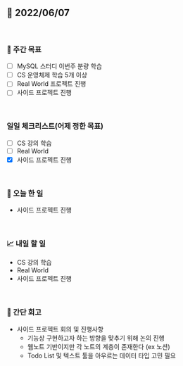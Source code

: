 ## 📅 2022/06/07

<br/>

### 🏹 주간 목표

- [ ] MySQL 스터디 이번주 분량 학습
- [ ] CS 운영체제 학습 5개 이상
- [ ] Real World 프로젝트 진행
- [ ] 사이드 프로젝트 진행

<br/>

### 일일 체크리스트(어제 정한 목표)

- [ ] CS 강의 학습
- [ ] Real World
- [x] 사이드 프로젝트 진행

<br/>

### 💯 오늘 한 일

- 사이드 프로젝트 진행

<br/>

### 📈 내일 할 일

- CS 강의 학습
- Real World
- 사이드 프로젝트 진행

<br/>

### 🧐 간단 회고

- 사이드 프로젝트 회의 및 진행사항
  - 기능상 구현하고자 하는 방향을 맞추기 위해 논의 진행
  - 웹노트 기반이지만 각 노트의 계층이 존재한다 (ex 노션)
  - Todo List 및 텍스트 툴을 아우르는 데이터 타입 고민 필요


